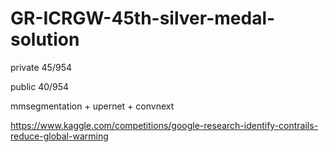 # GR-ICRGW-45th-silver-medal-solution
 
private 45/954

public 40/954

mmsegmentation + upernet + convnext

https://www.kaggle.com/competitions/google-research-identify-contrails-reduce-global-warming

